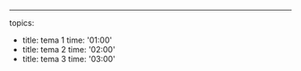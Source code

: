 ---
topics:
  - title: tema 1
    time: '01:00'
  - title: tema 2
    time: '02:00'
  - title: tema 3
    time: '03:00'
